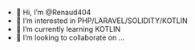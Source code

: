 - 👋 Hi, I’m @Renaud404
- 👀 I’m interested in PHP/LARAVEL/SOLIDITY/KOTLIN
- 🌱 I’m currently learning KOTLIN
- 💞️ I’m looking to collaborate on ...
<!---- 📫 How to reach me ...


Renaud404/Renaud404 is a ✨ special ✨ repository because its `README.md` (this file) appears on your GitHub profile.
You can click the Preview link to take a look at your changes.
--->
